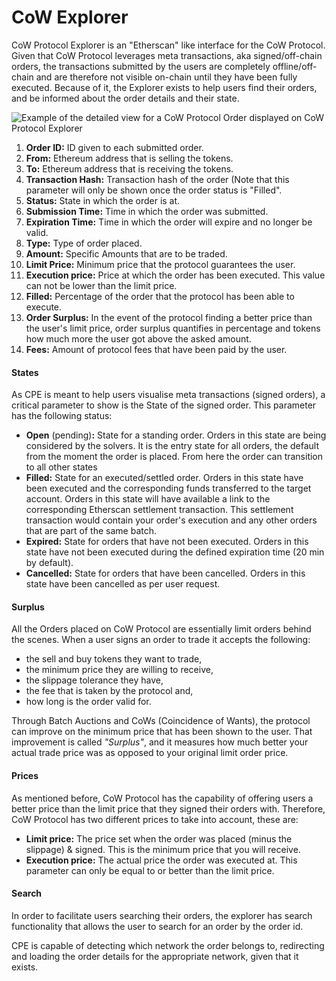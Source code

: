 # CoW Explorer

CoW Protocol Explorer is an "Etherscan" like interface for the CoW Protocol. Given that CoW Protocol leverages meta transactions, aka signed/off-chain orders, the transactions submitted by the users are completely offline/off-chain and are therefore not visible on-chain until they have been fully executed. Because of it, the Explorer exists to help users find their orders, and be informed about the order details and their state.

![Example of the detailed view for a CoW Protocol Order displayed on CoW Protocol Explorer](/img/Cow\_Explorer.png)

1. **Order ID:** ID given to each submitted order.
2. **From:** Ethereum address that is selling the tokens.
3. **To:** Ethereum address that is receiving the tokens.
4. **Transaction Hash:** Transaction hash of the order (Note that this parameter will only be shown once the order status is "Filled".
5. **Status:** State in which the order is at.
6. **Submission Time:** Time in which the order was submitted.
7. **Expiration Time:** Time in which the order will expire and no longer be valid.
8. **Type:** Type of order placed.
9. **Amount:** Specific Amounts that are to be traded.
10. **Limit Price:** Minimum price that the protocol guarantees the user.
11. **Execution price:** Price at which the order has been executed. This value can not be lower than the limit price.
12. **Filled:** Percentage of the order that the protocol has been able to execute.
13. **Order Surplus:** In the event of the protocol finding a better price than the user's limit price, order surplus quantifies in percentage and tokens how much more the user got above the asked amount.
14. **Fees:** Amount of protocol fees that have been paid by the user.

#### States

As CPE is meant to help users visualise meta transactions (signed orders), a critical parameter to show is the State of the signed order. This parameter has the following status:

* **Open** (pending)**:** State for a standing order. Orders in this state are being considered by the solvers. It is the entry state for all orders, the default from the moment the order is placed. From here the order can transition to all other states
* **Filled:** State for an executed/settled order. Orders in this state have been executed and the corresponding funds transferred to the target account. Orders in this state will have available a link to the corresponding Etherscan settlement transaction. This settlement transaction would contain your order's execution and any other orders that are part of the same batch.
* **Expired:** State for orders that have not been executed. Orders in this state have not been executed during the defined expiration time (20 min by default).
* **Cancelled:** State for orders that have been cancelled. Orders in this state have been cancelled as per user request.

#### Surplus

All the Orders placed on CoW Protocol are essentially limit orders behind the scenes. When a user signs an order to trade it accepts the following:

* the sell and buy tokens they want to trade,
* the minimum price they are willing to receive,
* the slippage tolerance they have,
* the fee that is taken by the protocol and,
* how long is the order valid for.

Through Batch Auctions and CoWs (Coincidence of Wants), the protocol can improve on the minimum price that has been shown to the user. That improvement is called _"Surplus"_, and it measures how much better your actual trade price was as opposed to your original limit order price.

#### Prices

As mentioned before, CoW Protocol has the capability of offering users a better price than the limit price that they signed their orders with. Therefore, CoW Protocol has two different prices to take into account, these are:

* **Limit price:** The price set when the order was placed (minus the slippage) & signed. This is the minimum price that you will receive.
* **Execution price:** The actual price the order was executed at. This parameter can only be equal to or better than the limit price.

#### Search

In order to facilitate users searching their orders, the explorer has search functionality that allows the user to search for an order by the order id.

CPE is capable of detecting which network the order belongs to, redirecting and loading the order details for the appropriate network, given that it exists.
